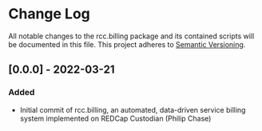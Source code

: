 # Change Log
All notable changes to the rcc.billing package and its contained scripts will be documented in this file.
This project adheres to [Semantic Versioning](http://semver.org/).

## [0.0.0] - 2022-03-21
### Added
- Initial commit of rcc.billing, an automated, data-driven service billing system implemented on REDCap Custodian (Philip Chase)
